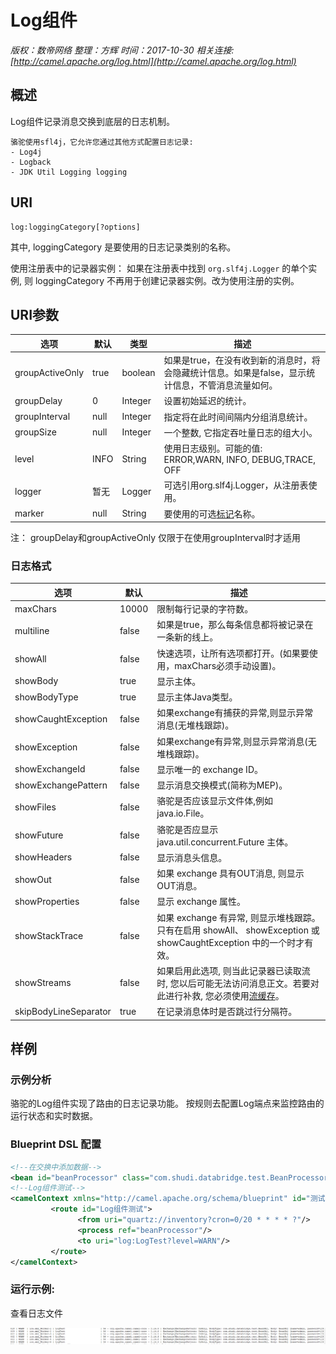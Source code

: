 # Log组件

*版权：数帝网络*
*整理：方辉*
*时间：2017-10-30*
*相关连接:[http://camel.apache.org/log.html](http://camel.apache.org/log.html)*

## 概述
Log组件记录消息交换到底层的日志机制。

```
骆驼使用sfl4j，它允许您通过其他方式配置日志记录:
- Log4j
- Logback
- JDK Util Logging logging
```
## URI

```
log:loggingCategory[?options]
```

其中, loggingCategory 是要使用的日志记录类别的名称。


使用注册表中的记录器实例：
如果在注册表中找到 `org.slf4j.Logger` 的单个实例, 则 loggingCategory 不再用于创建记录器实例。改为使用注册的实例。

## URI参数

选项|默认|类型|描述
----|----|----|----
groupActiveOnly|true|boolean|如果是true，在没有收到新的消息时，将会隐藏统计信息。如果是false，显示统计信息，不管消息流量如何。
groupDelay|0|Integer|设置初始延迟的统计。
groupInterval|null|Integer|指定将在此时间间隔内分组消息统计。
groupSize|null|Integer|一个整数, 它指定吞吐量日志的组大小。
level|INFO|String|使用日志级别。可能的值: ERROR,WARN, INFO, DEBUG,TRACE, OFF
logger|暂无|Logger|可选引用org.slf4j.Logger，从注册表使用。
marker|null|String|要使用的可选[标记](https://www.slf4j.org/api/org/slf4j/Marker.html)名称。
注： groupDelay和groupActiveOnly 仅限于在使用groupInterval时才适用

### 日志格式

选项|默认|描述
----|----|----
maxChars|10000|限制每行记录的字符数。
multiline|false|如果是true，那么每条信息都将被记录在一条新的线上。
showAll|false|快速选项，让所有选项都打开。(如果要使用，maxChars必须手动设置)。
showBody|true|显示主体。
showBodyType|true|显示主体Java类型。
showCaughtException|false|如果exchange有捕获的异常,则显示异常消息(无堆栈跟踪)。
showException|false|如果exchange有异常,则显示异常消息(无堆栈跟踪)。
showExchangeId|false|显示唯一的 exchange ID。
showExchangePattern|false|显示消息交换模式(简称为MEP)。
showFiles|false|骆驼是否应该显示文件体,例如java.io.File。
showFuture|false|骆驼是否应显示 java.util.concurrent.Future 主体。
showHeaders|false|显示消息头信息。
showOut|false|如果 exchange 具有OUT消息, 则显示OUT消息。
showProperties|false|显示 exchange 属性。
showStackTrace|false|如果 exchange 有异常, 则显示堆栈跟踪。只有在启用 showAll、 showException 或 showCaughtException 中的一个时才有效。
showStreams|false|如果启用此选项, 则当此记录器已读取流时, 您以后可能无法访问消息正文。若要对此进行补救, 您必须使用[流缓存](http://camel.apache.org/stream-caching.html)。
skipBodyLineSeparator|true|在记录消息体时是否跳过行分隔符。

## 样例

### 示例分析

骆驼的Log组件实现了路由的日志记录功能。
按规则去配置Log端点来监控路由的运行状态和实时数据。

### Blueprint DSL 配置

```xml
<!--在交换中添加数据-->
<bean id="beanProcessor" class="com.shudi.databridge.test.BeanProcessor"/>
<!--Log组件测试-->
<camelContext xmlns="http://camel.apache.org/schema/blueprint" id="测试">	
	     <route id="Log组件测试">
			   <from uri="quartz://inventory?cron=0/20 * * * * ?"/>
			   <process ref="beanProcessor"/>
			   <to uri="log:LogTest?level=WARN"/>
		 </route> 	
</camelContext>
```

### 运行示例:
查看日志文件

![](./images/TIM截图20171103150244.png)

